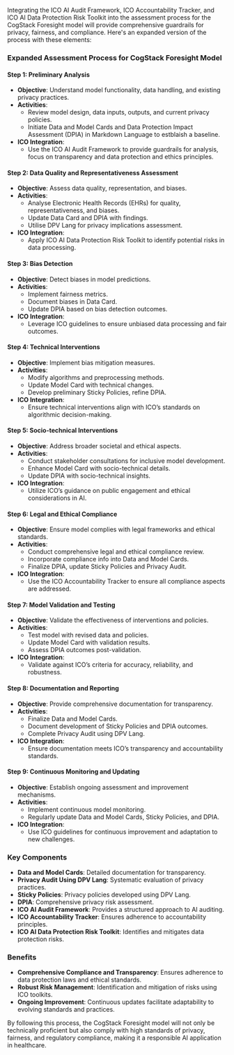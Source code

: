 Integrating the ICO AI Audit Framework, ICO Accountability Tracker, and ICO AI Data Protection Risk Toolkit into the assessment process for the CogStack Foresight model will provide comprehensive guardrails for privacy, fairness, and compliance. Here's an expanded version of the process with these elements:

### Expanded Assessment Process for CogStack Foresight Model

#### Step 1: Preliminary Analysis
- **Objective**: Understand model functionality, data handling, and existing privacy practices.
- **Activities**:
  - Review model design, data inputs, outputs, and current privacy policies.
  - Initiate Data and Model Cards and Data Protection Impact Assessment (DPIA) in Markdown Language to estblaish a baseline.
- **ICO Integration**:
  - Use the ICO AI Audit Framework to provide guardrails for analysis, focus on transparency and data protection and ethics principles.

#### Step 2: Data Quality and Representativeness Assessment
- **Objective**: Assess data quality, representation, and biases.
- **Activities**:
  - Analyse Electronic Health Records (EHRs) for quality, representativeness, and biases.
  - Update Data Card and DPIA with findings.
  - Utilise DPV Lang for privacy implications assessment.
- **ICO Integration**:
  - Apply ICO AI Data Protection Risk Toolkit to identify potential risks in data processing.

#### Step 3: Bias Detection
- **Objective**: Detect biases in model predictions.
- **Activities**:
  - Implement fairness metrics.
  - Document biases in Data Card.
  - Update DPIA based on bias detection outcomes.
- **ICO Integration**:
  - Leverage ICO guidelines to ensure unbiased data processing and fair outcomes.

#### Step 4: Technical Interventions
- **Objective**: Implement bias mitigation measures.
- **Activities**:
  - Modify algorithms and preprocessing methods.
  - Update Model Card with technical changes.
  - Develop preliminary Sticky Policies, refine DPIA.
- **ICO Integration**:
  - Ensure technical interventions align with ICO’s standards on algorithmic decision-making.

#### Step 5: Socio-technical Interventions
- **Objective**: Address broader societal and ethical aspects.
- **Activities**:
  - Conduct stakeholder consultations for inclusive model development.
  - Enhance Model Card with socio-technical details.
  - Update DPIA with socio-technical insights.
- **ICO Integration**:
  - Utilize ICO’s guidance on public engagement and ethical considerations in AI.

#### Step 6: Legal and Ethical Compliance
- **Objective**: Ensure model complies with legal frameworks and ethical standards.
- **Activities**:
  - Conduct comprehensive legal and ethical compliance review.
  - Incorporate compliance info into Data and Model Cards.
  - Finalize DPIA, update Sticky Policies and Privacy Audit.
- **ICO Integration**:
  - Use the ICO Accountability Tracker to ensure all compliance aspects are addressed.

#### Step 7: Model Validation and Testing
- **Objective**: Validate the effectiveness of interventions and policies.
- **Activities**:
  - Test model with revised data and policies.
  - Update Model Card with validation results.
  - Assess DPIA outcomes post-validation.
- **ICO Integration**:
  - Validate against ICO’s criteria for accuracy, reliability, and robustness.

#### Step 8: Documentation and Reporting
- **Objective**: Provide comprehensive documentation for transparency.
- **Activities**:
  - Finalize Data and Model Cards.
  - Document development of Sticky Policies and DPIA outcomes.
  - Complete Privacy Audit using DPV Lang.
- **ICO Integration**:
  - Ensure documentation meets ICO’s transparency and accountability standards.

#### Step 9: Continuous Monitoring and Updating
- **Objective**: Establish ongoing assessment and improvement mechanisms.
- **Activities**:
  - Implement continuous model monitoring.
  - Regularly update Data and Model Cards, Sticky Policies, and DPIA.
- **ICO Integration**:
  - Use ICO guidelines for continuous improvement and adaptation to new challenges.

### Key Components

- **Data and Model Cards**: Detailed documentation for transparency.
- **Privacy Audit Using DPV Lang**: Systematic evaluation of privacy practices.
- **Sticky Policies**: Privacy policies developed using DPV Lang.
- **DPIA**: Comprehensive privacy risk assessment.
- **ICO AI Audit Framework**: Provides a structured approach to AI auditing.
- **ICO Accountability Tracker**: Ensures adherence to accountability principles.
- **ICO AI Data Protection Risk Toolkit**: Identifies and mitigates data protection risks.

### Benefits

- **Comprehensive Compliance and Transparency**: Ensures adherence to data protection laws and ethical standards.
- **Robust Risk Management**: Identification and mitigation of risks using ICO toolkits.
- **Ongoing Improvement**: Continuous updates facilitate adaptability to evolving standards and practices.

By following this process, the CogStack Foresight model will not only be technically proficient but also comply with high standards of privacy, fairness, and regulatory compliance, making it a responsible AI application in healthcare.
